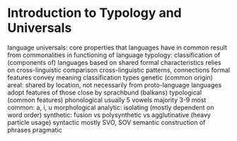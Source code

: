 # Introduction to Typology and Universals
language universals: core properties that languages have in common
	result from commonalities in functioning of language
typology: classification of (components of) languages based on shared formal characteristics
	relies on cross-linguistic comparison
		cross-linguistic patterns, connections
	formal features convey meaning
classification types
	genetic (common origin)
	areal: shared by location, not necessarily from proto-language
		languages adopt features of those close by
		sprachbund (balkans)
	typological (common features)
		phonological
			usually 5 vowels
			majority 3-9
			most common: a, i, u
		morphological
			analytic: isolating (mostly dependent on word order)
			synthetic: fusion vs polysynthetic vs agglutinative (heavy particle usage)
		syntactic
			mostly SVO, SOV
		semantic
			construction of phrases
		pragmatic
	
